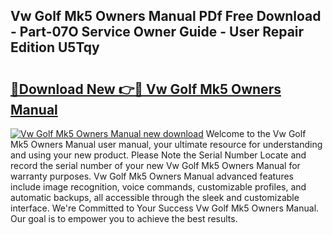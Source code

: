 ## Vw Golf Mk5 Owners Manual PDf Free Download - Part-07O Service Owner Guide - User Repair Edition U5Tqy

# <h2><a href="http://cf20543.oget.top/?id=Vw+Golf+Mk5+Owners+Manual">🔗Download New 👉🔴 Vw Golf Mk5 Owners Manual</a></h2>

[![Vw Golf Mk5 Owners Manual new download](https://i.imgur.com/5g1atiW.png)](http://cf20543.oget.top/?id=Vw+Golf+Mk5+Owners+Manual)
Welcome to the Vw Golf Mk5 Owners Manual user manual, your ultimate resource for understanding and using your new product. Please Note the Serial Number Locate and record the serial number of your new Vw Golf Mk5 Owners Manual for warranty purposes. Vw Golf Mk5 Owners Manual advanced features include image recognition, voice commands, customizable profiles, and automatic backups, all accessible through the sleek and customizable interface. We're Committed to Your Success Vw Golf Mk5 Owners Manual. Our goal is to empower you to achieve the best results.
